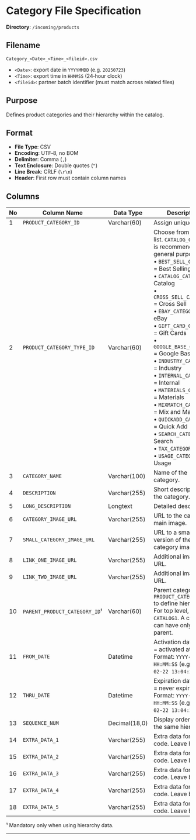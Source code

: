 # Category File Specification

**Directory**: `/incoming/products`

## Filename

```
Category_<Date>_<Time>_<fileid>.csv
```

* `<Date>`: export date in `YYYYMMDD` (e.g. `20250723`)
* `<Time>`: export time in `HHMMSS` (24‑hour clock)
* `<fileid>`: partner batch identifier (must match across related files)

## Purpose

Defines product categories and their hierarchy within the catalog.

## Format

* **File Type**: CSV
* **Encoding**: UTF‑8, no BOM
* **Delimiter**: Comma (`,`)
* **Text Enclosure**: Double quotes (`"`)
* **Line Break**: CRLF (`\r\n`)
* **Header**: First row must contain column names

## Columns

| No | Column Name                   | Data Type     | Description                                                                                                                                                                                                                                                                                                                                                                                                                                                                                                                                                                                        | Mandatory |
| -- | ----------------------------- | ------------- | -------------------------------------------------------------------------------------------------------------------------------------------------------------------------------------------------------------------------------------------------------------------------------------------------------------------------------------------------------------------------------------------------------------------------------------------------------------------------------------------------------------------------------------------------------------------------------------------------- | --------- |
| 1  | `PRODUCT_CATEGORY_ID`         | Varchar(60)   | Assign unique ID.                                                                                                                                                                                                                                                                                                                                                                                                                                                                                                                                                                                  | Y         |
| 2  | `PRODUCT_CATEGORY_TYPE_ID`    | Varchar(60)   | Choose from below list. `CATALOG_CATEGORY` is recommended for general purpose:<br>• `BEST_SELL_CATEGORY` = Best Selling<br>• `CATALOG_CATEGORY` = Catalog<br>• `CROSS_SELL_CATEGORY` = Cross Sell<br>• `EBAY_CATEGORY` = eBay<br>• `GIFT_CARD_CATEGORY` = Gift Cards<br>• `GOOGLE_BASE_CATEGORY` = Google Base<br>• `INDUSTRY_CATEGORY` = Industry<br>• `INTERNAL_CATEGORY` = Internal<br>• `MATERIALS_CATEGORY` = Materials<br>• `MIXMATCH_CATEGORY` = Mix and Match<br>• `QUICKADD_CATEGORY` = Quick Add<br>• `SEARCH_CATEGORY` = Search<br>• `TAX_CATEGORY` = Tax<br>• `USAGE_CATEGORY` = Usage | Y         |
| 3  | `CATEGORY_NAME`               | Varchar(100)  | Name of the category.                                                                                                                                                                                                                                                                                                                                                                                                                                                                                                                                                                              |           |
| 4  | `DESCRIPTION`                 | Varchar(255)  | Short description of the category.                                                                                                                                                                                                                                                                                                                                                                                                                                                                                                                                                                 |           |
| 5  | `LONG_DESCRIPTION`            | Longtext      | Detailed description.                                                                                                                                                                                                                                                                                                                                                                                                                                                                                                                                                                              |           |
| 6  | `CATEGORY_IMAGE_URL`          | Varchar(255)  | URL to the category’s main image.                                                                                                                                                                                                                                                                                                                                                                                                                                                                                                                                                                  |           |
| 7  | `SMALL_CATEGORY_IMAGE_URL`    | Varchar(255)  | URL to a smaller version of the category image.                                                                                                                                                                                                                                                                                                                                                                                                                                                                                                                                                    |           |
| 8  | `LINK_ONE_IMAGE_URL`          | Varchar(255)  | Additional image URL.                                                                                                                                                                                                                                                                                                                                                                                                                                                                                                                                                                              |           |
| 9  | `LINK_TWO_IMAGE_URL`          | Varchar(255)  | Additional image URL.                                                                                                                                                                                                                                                                                                                                                                                                                                                                                                                                                                              |           |
| 10 | `PARENT_PRODUCT_CATEGORY_ID`¹ | Varchar(60)   | Parent category’s `PRODUCT_CATEGORY_ID` to define hierarchy. For top level, use `CATALOG1`. A category can have only one parent.                                                                                                                                                                                                                                                                                                                                                                                                                                                                   | Y¹        |
| 11 | `FROM_DATE`                   | Datetime      | Activation date. Blank = activated at import. Format: `YYYY-MM-DD HH:MM:SS` (e.g. `2015-02-22 13:04:22`).                                                                                                                                                                                                                                                                                                                                                                                                                                                                                          |           |
| 12 | `THRU_DATE`                   | Datetime      | Expiration date. Blank = never expires. Format: `YYYY-MM-DD HH:MM:SS` (e.g. `2015-02-22 13:04:22`).                                                                                                                                                                                                                                                                                                                                                                                                                                                                                                |           |
| 13 | `SEQUENCE_NUM`                | Decimal(18,0) | Display order within the same hierarchy.                                                                                                                                                                                                                                                                                                                                                                                                                                                                                                                                                           |           |
| 14 | `EXTRA_DATA_1`                | Varchar(255)  | Extra data for custom code. Leave blank.                                                                                                                                                                                                                                                                                                                                                                                                                                                                                                                                                           |           |
| 15 | `EXTRA_DATA_2`                | Varchar(255)  | Extra data for custom code. Leave blank.                                                                                                                                                                                                                                                                                                                                                                                                                                                                                                                                                           |           |
| 16 | `EXTRA_DATA_3`                | Varchar(255)  | Extra data for custom code. Leave blank.                                                                                                                                                                                                                                                                                                                                                                                                                                                                                                                                                           |           |
| 17 | `EXTRA_DATA_4`                | Varchar(255)  | Extra data for custom code. Leave blank.                                                                                                                                                                                                                                                                                                                                                                                                                                                                                                                                                           |           |
| 18 | `EXTRA_DATA_5`                | Varchar(255)  | Extra data for custom code. Leave blank.                                                                                                                                                                                                                                                                                                                                                                                                                                                                                                                                                           |           |

¹ Mandatory only when using hierarchy data.

---
